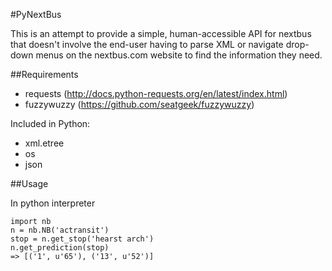 #PyNextBus

This is an attempt to provide a simple, human-accessible API for nextbus that doesn't involve the end-user having to parse XML or navigate drop-down menus on the nextbus.com website to find the information they need.

##Requirements
* requests (http://docs.python-requests.org/en/latest/index.html)
* fuzzywuzzy (https://github.com/seatgeek/fuzzywuzzy)

Included in Python:

* xml.etree
* os
* json

##Usage

In python interpreter

```
import nb
n = nb.NB('actransit') 
stop = n.get_stop('hearst arch') 
n.get_prediction(stop)
=> [('1', u'65'), ('13', u'52')]
```

